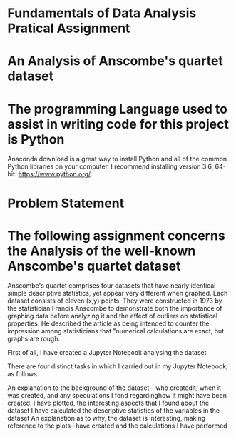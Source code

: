 
# Fundamentals of Data Analysis Pratical Assignment
# An Analysis of Anscombe's quartet dataset 

# The programming Language used to assist in writing code for this project is Python
Anaconda download is a great way to install Python and all of the common Python libraries on your computer. I recommend installing version 3.6, 64-bit. https://www.python.org/.
# Problem Statement
# The following assignment concerns the Analysis of the well-known Anscombe's quartet dataset
Anscombe's quartet comprises four datasets that have nearly identical simple descriptive statistics, yet appear very different when graphed. Each dataset consists of eleven (x,y) points. They were constructed in 1973 by the statistician Francis Anscombe to demonstrate both the importance of graphing data before analyzing it and the effect of outliers on statistical properties. He described the article as being intended to counter the impression among statisticians that "numerical calculations are exact, but graphs are rough.

First of all, I have created a Jupyter Notebook analysing the dataset

There are four distinct tasks in which I carried out in my Jupyter Notebook, as follows

An explanation to the background of the dataset - who createdit, when it was created, and any speculations I fond regardinghow it might       have been created.
I have plotted, the interesting aspects that I found about the dataset
I have calculated the descriptive statistics of the variables in the dataset
An explanation as to why, the dataset is interesting, making reference to the plots I have created and the calculations I have performed
